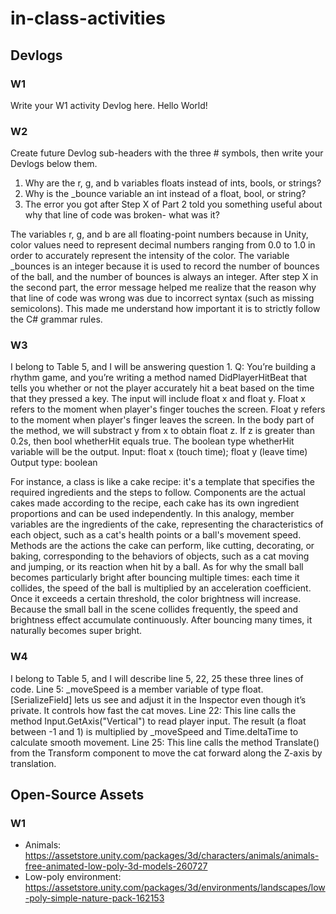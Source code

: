 # in-class-activities
## Devlogs
### W1
Write your W1 activity Devlog here.
Hello World!
### W2
Create future Devlog sub-headers with the three # symbols, then write your Devlogs below them.
1. Why are the r, g, and b variables floats instead of ints, bools, or strings?
2. Why is the _bounce variable an int instead of a float, bool, or string?
3. The error you got after Step X of Part 2 told you something useful about why that line of code was broken- what was it?

The variables r, g, and b are all floating-point numbers because in Unity, color values need to represent decimal numbers ranging from 0.0 to 1.0 in order to accurately represent the intensity of the color. The variable _bounces is an integer because it is used to record the number of bounces of the ball, and the number of bounces is always an integer. After step X in the second part, the error message helped me realize that the reason why that line of code was wrong was due to incorrect syntax (such as missing semicolons). This made me understand how important it is to strictly follow the C# grammar rules.

### W3
I belong to Table 5, and I will be answering question 1.
Q: You’re building a rhythm game, and you’re writing a method named DidPlayerHitBeat that tells you whether or not the player accurately hit a beat based on the time that they pressed a key.
The input will include float x and float y. Float x refers to the moment when player's finger touches the screen. Float y refers to the moment when player's finger leaves the screen. In the body part of the method, we will substract y from x to obtain float z. If z is greater than 0.2s, then bool whetherHit equals true. The boolean type whetherHit variable will be the output.
Input: float x (touch time); float y (leave time)
Output type: boolean

For instance, a class is like a cake recipe: it's a template that specifies the required ingredients and the steps to follow. Components are the actual cakes made according to the recipe, each cake has its own ingredient proportions and can be used independently. In this analogy, member variables are the ingredients of the cake, representing the characteristics of each object, such as a cat's health points or a ball's movement speed. Methods are the actions the cake can perform, like cutting, decorating, or baking, corresponding to the behaviors of objects, such as a cat moving and jumping, or its reaction when hit by a ball. 
As for why the small ball becomes particularly bright after bouncing multiple times: each time it collides, the speed of the ball is multiplied by an acceleration coefficient. Once it exceeds a certain threshold, the color brightness will increase. Because the small ball in the scene collides frequently, the speed and brightness effect accumulate continuously. After bouncing many times, it naturally becomes super bright.

### W4
I belong to Table 5, and I will describe line 5, 22, 25 these three lines of code.
Line 5: _moveSpeed is a member variable of type float. [SerializeField] lets us see and adjust it in the Inspector even though it’s private. It controls how fast the cat moves.
Line 22: This line calls the method Input.GetAxis("Vertical") to read player input. The result (a float between -1 and 1) is multiplied by _moveSpeed and Time.deltaTime to calculate smooth movement.
Line 25: This line calls the method Translate() from the Transform component to move the cat forward along the Z-axis by translation.


## Open-Source Assets
### W1
- Animals: https://assetstore.unity.com/packages/3d/characters/animals/animals-free-animated-low-poly-3d-models-260727 
- Low-poly environment: https://assetstore.unity.com/packages/3d/environments/landscapes/low-poly-simple-nature-pack-162153 
